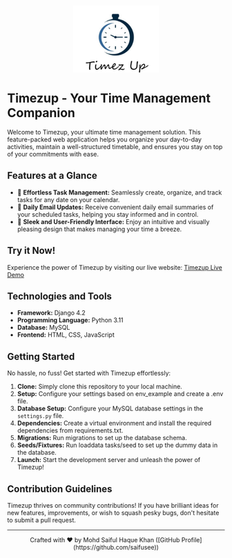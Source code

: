 <p align="center">
  <img src="tasks/static/tasks/images/favicon.png" alt="Timezup Logo" width="200">
</p>

# Timezup - Your Time Management Companion

Welcome to Timezup, your ultimate time management solution. This feature-packed web application helps you organize your day-to-day activities, maintain a well-structured timetable, and ensures you stay on top of your commitments with ease.

## Features at a Glance

- 📅 **Effortless Task Management:** Seamlessly create, organize, and track tasks for any date on your calendar.
- 📧 **Daily Email Updates:** Receive convenient daily email summaries of your scheduled tasks, helping you stay informed and in control.
- 🎨 **Sleek and User-Friendly Interface:** Enjoy an intuitive and visually pleasing design that makes managing your time a breeze.

## Try it Now!

Experience the power of Timezup by visiting our live website: [Timezup Live Demo](http://saifusee.pythonanywhere.com)

## Technologies and Tools

- **Framework:** Django 4.2
- **Programming Language:** Python 3.11
- **Database:** MySQL
- **Frontend:** HTML, CSS, JavaScript

## Getting Started

No hassle, no fuss! Get started with Timezup effortlessly:

1. **Clone:** Simply clone this repository to your local machine.
2. **Setup:** Configure your settings based on env_example and create a .env file.
3. **Database Setup:** Configure your MySQL database settings in the `settings.py` file.
4. **Dependencies:** Create a virtual environment and install the required dependencies from requirements.txt.
5. **Migrations:** Run migrations to set up the database schema.
6. **Seeds/Fixtures:** Run loaddata tasks/seed to set up the dummy data in the database.
7. **Launch:** Start the development server and unleash the power of Timezup!

## Contribution Guidelines

Timezup thrives on community contributions! If you have brilliant ideas for new features, improvements, or wish to squash pesky bugs, don't hesitate to submit a pull request.

---

<p align="center">
  Crafted with ❤️ by Mohd Saiful Haque Khan ([GitHub Profile](https://github.com/saifusee))
</p>
